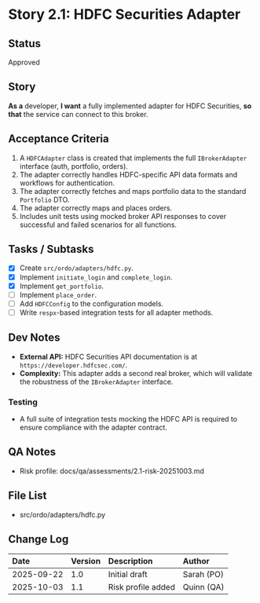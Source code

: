 # Story 2.1: HDFC Securities Adapter

## Status
Approved

## Story
**As a** developer,
**I want** a fully implemented adapter for HDFC Securities,
**so that** the service can connect to this broker.

## Acceptance Criteria
1. A `HDFCAdapter` class is created that implements the full `IBrokerAdapter` interface (auth, portfolio, orders).
2. The adapter correctly handles HDFC-specific API data formats and workflows for authentication.
3. The adapter correctly fetches and maps portfolio data to the standard `Portfolio` DTO.
4. The adapter correctly maps and places orders.
5. Includes unit tests using mocked broker API responses to cover successful and failed scenarios for all functions.

## Tasks / Subtasks
- [x] Create `src/ordo/adapters/hdfc.py`.
- [x] Implement `initiate_login` and `complete_login`.
- [x] Implement `get_portfolio`.
- [ ] Implement `place_order`.
- [ ] Add `HDFCConfig` to the configuration models.
- [ ] Write `respx`-based integration tests for all adapter methods.

## Dev Notes
- **External API:** HDFC Securities API documentation is at `https://developer.hdfcsec.com/`.
- **Complexity:** This adapter adds a second real broker, which will validate the robustness of the `IBrokerAdapter` interface.

### Testing
- A full suite of integration tests mocking the HDFC API is required to ensure compliance with the adapter contract.

## QA Notes
- Risk profile: docs/qa/assessments/2.1-risk-20251003.md

## File List
- src/ordo/adapters/hdfc.py

## Change Log
| Date | Version | Description | Author |
| :--- | :--- | :--- | :--- |
| 2025-09-22 | 1.0 | Initial draft | Sarah (PO) |
| 2025-10-03 | 1.1 | Risk profile added | Quinn (QA) |
